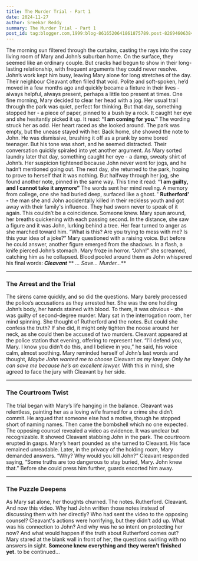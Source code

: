 ```yaml
---
title: The Murder Trial - Part 1
date: 2024-11-27
author: Sreekar Reddy
summary: The Murder Trial - Part 1
post_id: tag:blogger.com,1999:blog-8616520641861875789.post-8269460638401693472
---
```


  

The morning sun filtered through the curtains, casting the rays into the cozy living room of Mary and John’s suburban home. On the surface, they seemed like an ordinary couple. But cracks had begun to show in their long-lasting relationship, with frequent arguments they could never resolve.
John’s work kept him busy, leaving Mary alone for long stretches of the day. Their neighbour Cleavant often filled that void. Polite and soft-spoken, he’d moved in a few months ago and quickly became a fixture in their lives - always helpful, always present, perhaps a little too present at times.
One fine morning, Mary decided to clear her head with a jog. Her usual trail through the park was quiet, perfect for thinking. But that day, something stopped her - a piece of paper, pinned to a bush by a rock. It caught her eye and she hesitantly picked it up.
It read: **“I am coming for you.”**
The wording struck her as odd. Her heart raced as she looked around. The park was empty, but the unease stayed with her.
Back home, she showed the note to John. He was dismissive, brushing it off as a prank by some bored teenager. But his tone was short, and he seemed distracted. Their conversation quickly spiraled into yet another argument.
As Mary sorted laundry later that day, something caught her eye - a damp, sweaty shirt of John’s. Her suspicion tightened because John never went for jogs, and he hadn’t mentioned going out.
The next day, she returned to the park, hoping to prove to herself that it was nothing. But halfway through her jog, she found another note, pinned in the same way.
This time it read: **“I am guilty, and I cannot take it anymore”**
The words sent her mind reeling. A memory from college, one she had buried deep, surfaced like a ghost. ' **Rutherford' -** the man she and John accidentally killed in their reckless youth and got away with their family's influence. They had sworn never to speak of it again.
This couldn’t be a coincidence. Someone knew.
Mary spun around, her breaths quickening with each passing second. In the distance, she saw a figure and it was John, lurking behind a tree.
Her fear turned to anger as she marched toward him. “What is this? Are you trying to mess with me? Is this your idea of a joke?” Mary questioned with a raising voice.
But before he could answer, another figure emerged from the shadows. In a flash, a knife pierced John’s stomach. Mary froze in horror.
“John!” she screamed, catching him as he collapsed. Blood pooled around them as John whispered his final words: **_Cleavant_** ** _... Save... Murder..._**
* * *
###  **The Arrest and the Trial**
The sirens came quickly, and so did the questions. Mary barely processed the police’s accusations as they arrested her. She was the one holding John’s body, her hands stained with blood. To them, it was obvious - she was guilty of second-degree murder.
Mary sat in the interrogation room, her mind spinning. She thought of Rutherford and the notes. But could she confess the truth? If she did, it might only tighten the noose around her neck, as she could then be accused of two murders.
Cleavant appeared at the police station that evening, offering to represent her. “I’ll defend you, Mary. I know you didn’t do this, and I believe in you,” he said, his voice calm, almost soothing. Mary reminded herself of John’s last words and thought, _Maybe John wanted me to choose_ Cleavant _as my lawyer. Only he can save me because he’s an excellent lawyer._ With this in mind, she agreed to face the jury with Cleavant by her side.
* * *
###  **The Courtroom Twist**
The trial began with Mary’s life hanging in the balance. Cleavant was relentless, painting her as a loving wife framed for a crime she didn’t commit. He argued that someone else had a motive, though he stopped short of naming names.
Then came the bombshell which no one expected. The opposing counsel revealed a video as evidence. It was unclear but recognizable. It showed Cleavant stabbing John in the park. The courtroom erupted in gasps.
Mary’s heart pounded as she turned to Cleavant. His face remained unreadable.
Later, in the privacy of the holding room, Mary demanded answers. “Why? Why would you kill John?”
Cleavant responded saying, “Some truths are too dangerous to stay buried, Mary. John knew that.”
Before she could press him further, guards escorted him away.
* * *
### The Puzzle Deepens
As Mary sat alone, her thoughts churned. The notes. Rutherford. Cleavant. And now this video.
Why had John written those notes instead of discussing them with her directly? Who had sent the video to the opposing counsel? Cleavant's actions were horrifying, but they didn’t add up. What was his connection to John? And why was he so intent on protecting her now? And what would happen if the truth about Rutherford comes out?
Mary stared at the blank wall in front of her, the questions swirling with no answers in sight.
 **Someone knew everything and they weren't finished yet.**
to be continued...
